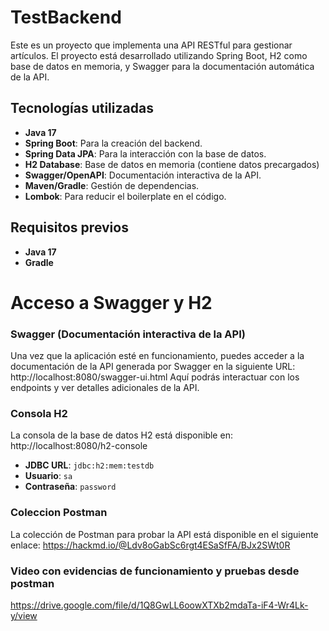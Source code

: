# TestBackend

Este es un proyecto que implementa una API RESTful para gestionar artículos. El proyecto está desarrollado utilizando Spring Boot, H2 como base de datos en memoria, 
y Swagger para la documentación automática de la API.

## Tecnologías utilizadas

- **Java 17**
- **Spring Boot**: Para la creación del backend.
- **Spring Data JPA**: Para la interacción con la base de datos.
- **H2 Database**: Base de datos en memoria (contiene datos precargados)
- **Swagger/OpenAPI**: Documentación interactiva de la API.
- **Maven/Gradle**: Gestión de dependencias.
- **Lombok**: Para reducir el boilerplate en el código.
  
## Requisitos previos

- **Java 17**
- **Gradle**
  
# Acceso a Swagger y H2

### Swagger (Documentación interactiva de la API)

Una vez que la aplicación esté en funcionamiento, puedes acceder a la documentación de la API 
generada por Swagger en la siguiente URL: http://localhost:8080/swagger-ui.html
Aquí podrás interactuar con los endpoints y ver detalles adicionales de la API.

### Consola H2
La consola de la base de datos H2 está disponible en: http://localhost:8080/h2-console
- **JDBC URL**: `jdbc:h2:mem:testdb`
- **Usuario**: `sa`
- **Contraseña**: `password`

### Coleccion Postman
La colección de Postman para probar la API está disponible en el siguiente enlace: https://hackmd.io/@Ldv8oGabSc6rgt4ESaSfFA/BJx2SWt0R 

### Video con evidencias de funcionamiento y pruebas desde postman
https://drive.google.com/file/d/1Q8GwLL6oowXTXb2mdaTa-iF4-Wr4Lk-y/view

